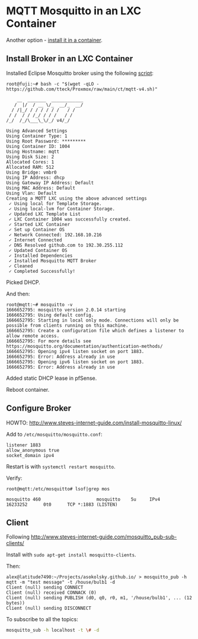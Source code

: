 
# MQTT Mosquitto in an LXC Container

Another option - [install it in a container]().

## Install Broker in an LXC Container

Installed Eclipse Mosquitto broker using the following
[script](https://github.com/tteck/Proxmox/):

```
root@fuji:~# bash -c "$(wget -qLO - https://github.com/tteck/Proxmox/raw/main/ct/mqtt-v4.sh)"

    __  _______  ____________
   /  |/  / __ \/_  __/_  __/
  / /|_/ / / / / / /   / /
 / /  / / /_/ / / /   / /
/_/  /_/\___\_\/_/ v4/_/

Using Advanced Settings
Using Container Type: 1
Using Root Password: *********
Using Container ID: 1004
Using Hostname: mqtt
Using Disk Size: 2
Allocated Cores: 1
Allocated RAM: 512
Using Bridge: vmbr0
Using IP Address: dhcp
Using Gateway IP Address: Default
Using MAC Address: Default
Using Vlan: Default
Creating a MQTT LXC using the above advanced settings
 ✓ Using local for Template Storage.
 ✓ Using local-lvm for Container Storage.
 ✓ Updated LXC Template List
 ✓ LXC Container 1004 was successfully created.
 ✓ Started LXC Container
 ✓ Set up Container OS
 ✓ Network Connected: 192.168.10.216
 ✓ Internet Connected
 ✓ DNS Resolved github.com to 192.30.255.112
 ✓ Updated Container OS
 ✓ Installed Dependencies
 ✓ Installed Mosquitto MQTT Broker
 ✓ Cleaned
 ✓ Completed Successfully!
```

Picked DHCP.

And then:

```
root@mqtt:~# mosquitto -v
1666652795: mosquitto version 2.0.14 starting
1666652795: Using default config.
1666652795: Starting in local only mode. Connections will only be possible from clients running on this machine.
1666652795: Create a configuration file which defines a listener to allow remote access.
1666652795: For more details see https://mosquitto.org/documentation/authentication-methods/
1666652795: Opening ipv4 listen socket on port 1883.
1666652795: Error: Address already in use
1666652795: Opening ipv6 listen socket on port 1883.
1666652795: Error: Address already in use
```

Added static DHCP lease in pfSense.

Reboot container.

## Configure Broker

HOWTO: http://www.steves-internet-guide.com/install-mosquitto-linux/

Add to `/etc/mosquitto/mosquitto.conf`:

```
listener 1883
allow_anonymous true
socket_domain ipv4
```

Restart is with `systemctl restart mosquitto`.

Verify:
```
root@mqtt:/etc/mosquitto# lsof|grep mos

mosquitto 460                     mosquitto    5u     IPv4           16233252      0t0      TCP *:1883 (LISTEN)

```


## Client

Following http://www.steves-internet-guide.com/mosquitto_pub-sub-clients/


Install with `sudo apt-get install mosquitto-clients`.

Then:

```
alex@latitude7490:~/Projects/asokolsky.github.io/ > mosquitto_pub -h mqtt -m "test message" -t /house/bulb1 -d
Client (null) sending CONNECT
Client (null) received CONNACK (0)
Client (null) sending PUBLISH (d0, q0, r0, m1, '/house/bulb1', ... (12 bytes))
Client (null) sending DISCONNECT
```

To subscribe to all the topics:

```sh
mosquitto_sub -h localhost -t \# -d
```
